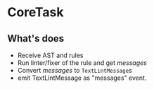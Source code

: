 # CoreTask

## What's does

- Receive AST and rules
- Run linter/fixer of the rule and get *messages*
- Convert *messages* to `TextLintMessage`s
- emit TextLintMessage as "messages" event.